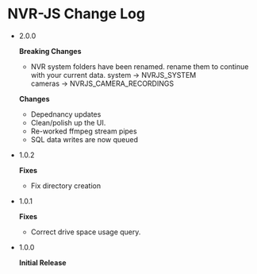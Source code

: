 # NVR-JS Change Log

  - 2.0.0

    **Breaking Changes**
     - NVR system folders have been renamed. rename them to continue with your current data.
       system  -> NVRJS_SYSTEM  
       cameras -> NVRJS_CAMERA_RECORDINGS

    **Changes**
     - Depednancy updates 
     - Clean/polish up the UI.
     - Re-worked ffmpeg stream pipes
     - SQL data writes are now queued

  - 1.0.2

    **Fixes**
     - Fix directory creation

  - 1.0.1

    **Fixes**
     - Correct drive space usage query.

  - 1.0.0

    **Initial Release**



